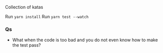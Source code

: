 Collection of katas

Run `yarn install`
Run `yarn test --watch`

### Qs

* What when the code is too bad and you do not even know how to make the test pass?